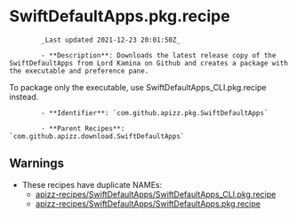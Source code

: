 # SwiftDefaultApps.pkg.recipe

            _Last updated 2021-12-23 20:01:50Z_

            - **Description**: Downloads the latest release copy of the SwiftDefaultApps from Lord Kamina on Github and creates a package with the executable and preference pane.

To package only the executable, use SwiftDefaultApps_CLI.pkg.recipe instead.

            - **Identifier**: `com.github.apizz.pkg.SwiftDefaultApps`

            - **Parent Recipes**: `com.github.apizz.download.SwiftDefaultApps`


## Warnings

- These recipes have duplicate NAMEs:
    - [apizz-recipes/SwiftDefaultApps/SwiftDefaultApps_CLI.pkg.recipe](/autopkg-dupe-tracker/apizz-recipes/SwiftDefaultApps/SwiftDefaultApps_CLI.pkg.recipe)
    - [apizz-recipes/SwiftDefaultApps/SwiftDefaultApps.pkg.recipe](/autopkg-dupe-tracker/apizz-recipes/SwiftDefaultApps/SwiftDefaultApps.pkg.recipe)